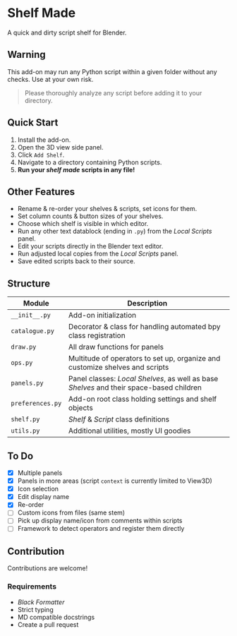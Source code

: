 # Shelf Made
A quick and dirty script shelf for Blender.

## Warning
This add-on may run any Python script within a given folder without any checks.
Use at your own risk.

> Please thoroughly analyze any script before adding it to your directory.

## Quick Start
1. Install the add-on.
1. Open the 3D view side panel.
1. Click `Add Shelf`.
1. Navigate to a directory containing Python scripts.
1. **Run your *shelf made* scripts in any file!**

## Other Features
* Rename & re-order your shelves & scripts, set icons for them.
* Set column counts & button sizes of your shelves.
* Choose which shelf is visible in which editor.
* Run any other text datablock (ending in `.py`) from the *Local Scripts* panel.
* Edit your scripts directly in the Blender text editor.
* Run adjusted local copies from the *Local Scripts* panel.
* Save edited scripts back to their source.

## Structure
|Module|Description|
|--|--|
|`__init__.py`|Add-on initialization|
|`catalogue.py`|Decorator & class for handling automated bpy class registration|
|`draw.py`|All draw functions for panels|
|`ops.py`|Multitude of operators to set up, organize and customize shelves and scripts|
|`panels.py`|Panel classes: *Local Shelves*, as well as base *Shelves* and their space-based children|
|`preferences.py`|Add-on root class holding settings and shelf objects|
|`shelf.py`|*Shelf* & *Script* class definitions|
|`utils.py`|Additional utilities, mostly UI goodies|

## To Do
- [x] Multiple panels
- [x] Panels in more areas (script `context` is currently limited to View3D)
- [x] Icon selection
- [x] Edit display name
- [x] Re-order
- [ ] Custom icons from files (same stem)
- [ ] Pick up display name/icon from comments within scripts
- [ ] Framework to detect operators and register them directly

## Contribution
Contributions are welcome!

### Requirements
* *Black Formatter*
* Strict typing
* MD compatible docstrings
* Create a pull request

